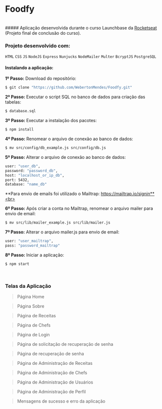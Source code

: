 # Foodfy

<br>
##### Aplicação desenvolvida durante o curso Launchbase da <a href="https://rocketseat.com.br/" target="_blank">Rocketseat</a> (Projeto final de conclusão do curso).

### Projeto desenvolvido com:
`HTML` `CSS` `JS` `NodeJS` `Express` `Nunjucks` `NodeMailer` `Multer` `BcryptJS` `PostgreSQL`
<br>
#### Instalando a aplicação:

**1º Passo:** Download do repositório:
```sh
$ git clone "https://github.com/WebertonMendes/Foodfy.git"
```

**2º Passo:** Executar o script SQL no banco de dados para criação das tabelas:
```sh
$ database.sql
```

**3º Passo:** Executar a instalação dos pacotes:
```sh
$ npm install
```

**4º Passo:** Renomear o arquivo de conexão ao banco de dados:
```sh
$ mv src/config/db_example.js src/config/db.js
```

**5º Passo:** Alterar o arquivo de conexão ao banco de dados:
```sh
user: "user_db",
password: "password_db",
host: "localhost_or_ip_db",
port: 5432,
database: "name_db"
```

**Para envio de emails foi utilizado o Mailtrap: https://mailtrap.io/signin**<br>

**6º Passo:** Após criar a conta no Mailtrap, renomear o arquivo mailer para envio de email:
```sh
$ mv src/lib/mailer_example.js src/lib/mailer.js
```

**7º Passo:** Alterar o arquivo mailer.js para envio de email:
```sh
user: "user_mailtrap",
pass: "password_mailtrap"
```

**8º Passo:** Iniciar a aplicação:
```sh
$ npm start
```
<br>

### Telas da Aplicação

> Página Home
![]()<br>

> Página Sobre
![]()<br>

> Página de Receitas
![]()<br>

> Página de Chefs
![]()<br>

> Página de Login
![]()<br>

> Página de solicitação de recuperação de senha
![]()<br>

> Página de recuperação de senha
![]()<br>

> Página de Administração de Receitas
![]()<br>

> Página de Administração de Chefs
![]()<br>

> Página de Administração de Usuários
![]()<br>

> Página de Administração de Perfil
![]()<br>

> Mensagens de sucesso e erro da aplicação
![]()<br>